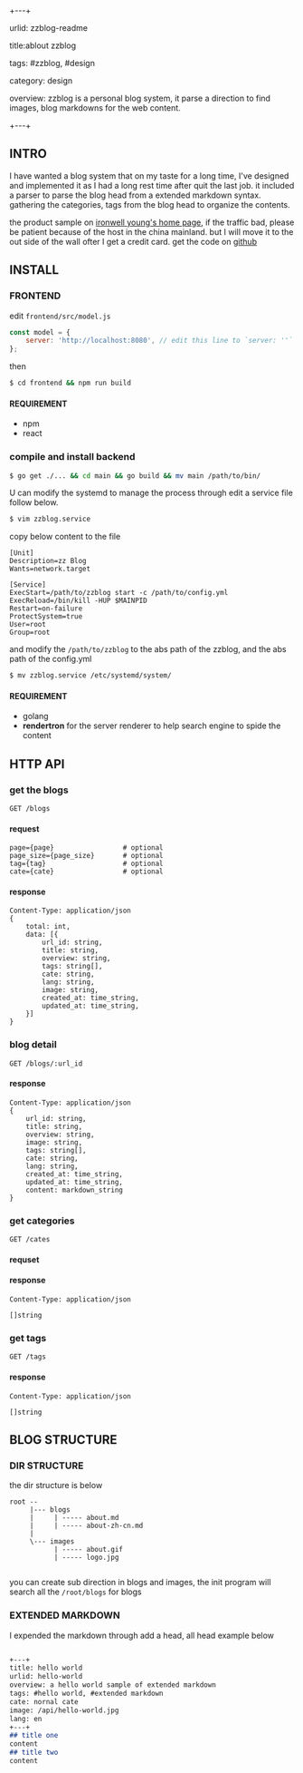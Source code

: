 
+---+

urlid: zzblog-readme

title:ablout zzblog

tags: #zzblog, #design

category: design

overview: zzblog is a personal blog system, it parse a direction to find images, blog markdowns for the web content.

+---+


## INTRO

I have wanted a blog system that on my taste for a long time, I've designed and implemented it as I had a long rest time after quit the last job. it included a parser to parse the blog head from a extended markdown syntax. gathering the categories, tags from the blog head to organize the contents.

the product sample on [ironwell young's home page](https://iiiboo.cn), if the traffic bad, please be patient because of the host in the china mainland. but I will move it to the out side of the wall ofter I get a credit card. get the code on [github](https://github.com/yang-zzong/zzblog)

## INSTALL

### FRONTEND

edit `frontend/src/model.js`

```js
const model = {
    server: 'http://localhost:8080', // edit this line to `server: ''`
};
```

then

```bash
$ cd frontend && npm run build
```

#### REQUIREMENT

* npm
* react

### compile and install backend

```bash
$ go get ./... && cd main && go build && mv main /path/to/bin/
```
U can modify the systemd to manage the process through edit a service file follow below.

```bash
$ vim zzblog.service
```

copy below content to the file

```
[Unit]
Description=zz Blog
Wants=network.target

[Service]
ExecStart=/path/to/zzblog start -c /path/to/config.yml
ExecReload=/bin/kill -HUP $MAINPID
Restart=on-failure
ProtectSystem=true
User=root
Group=root
```

and modify the `/path/to/zzblog` to the abs path of the zzblog, and the abs path of the config.yml

```bash
$ mv zzblog.service /etc/systemd/system/
```

#### REQUIREMENT

* golang
* **rendertron** for the server renderer to help search engine to spide the content

## HTTP API

### get the blogs
```
GET /blogs
```

#### request
```
page={page}                 # optional
page_size={page_size}       # optional
tag={tag}                   # optional
cate={cate}                 # optional
```

#### response
```
Content-Type: application/json
{
    total: int,
    data: [{
        url_id: string,         
        title: string,
        overview: string,
        tags: string[],
        cate: string,
        lang: string,
        image: string,
        created_at: time_string,
        updated_at: time_string,
    }]
}
```

### blog detail
```
GET /blogs/:url_id
```

#### response
```
Content-Type: application/json
{
    url_id: string,         
    title: string,
    overview: string,
    image: string,
    tags: string[],
    cate: string,
    lang: string,
    created_at: time_string,
    updated_at: time_string,
    content: markdown_string
}
```

### get categories
```
GET /cates
```

#### requset

#### response
```
Content-Type: application/json

[]string
```

### get tags
```
GET /tags
```

#### response
```
Content-Type: application/json

[]string
```

## BLOG STRUCTURE

### DIR STRUCTURE

the dir structure is below

```
root --
     |--- blogs
     |     | ----- about.md
     |     | ----- about-zh-cn.md
     |
     \--- images
           | ----- about.gif
           | ----- logo.jpg
        
```

you can create sub direction in blogs and images, the init program will search all the `/root/blogs` for blogs

### EXTENDED MARKDOWN

I expended the markdown through add a head, all head example below

```markdown

+---+
title: hello world
urlid: hello-world
overview: a hello world sample of extended markdown
tags: #hello world, #extended markdown
cate: nornal cate
image: /api/hello-world.jpg
lang: en
+---+
## title one
content
## title two
content

```

